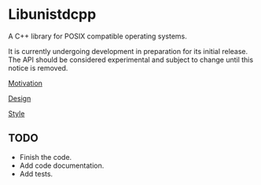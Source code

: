 # Libunistdcpp

A C++ library for POSIX compatible operating systems.

It is currently undergoing development in preparation for its initial
release.  The API should be considered experimental and subject to
change until this notice is removed.

[Motivation](doc/Motivation.md)

[Design](doc/Design.md)

[Style](doc/Style.md)

## TODO

- Finish the code.
- Add code documentation.
- Add tests.
